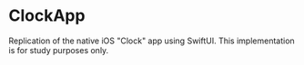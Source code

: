# ClockApp
Replication of the native iOS "Clock" app using SwiftUI. This implementation is for study purposes only.
